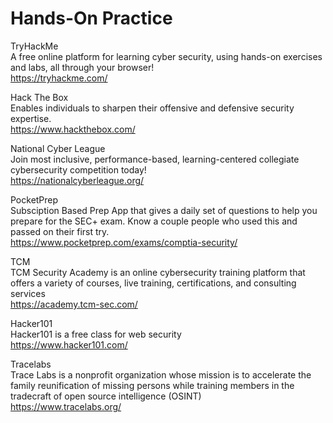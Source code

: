# Hands-On Practice
TryHackMe <br />
A free online platform for learning cyber security, using hands-on exercises and labs, all through your browser! <br />
https://tryhackme.com/

Hack The Box <br />
Enables individuals to sharpen their offensive and defensive security expertise. <br />
https://www.hackthebox.com/

National Cyber League <br />
Join most inclusive, performance-based, learning-centered collegiate cybersecurity competition today! <br />
https://nationalcyberleague.org/

PocketPrep <br />
Subsciption Based Prep App that gives a daily set of questions to help you prepare for the SEC+ exam. Know a couple people who used this and passed on their first try. <br />
https://www.pocketprep.com/exams/comptia-security/

TCM <br />
TCM Security Academy is an online cybersecurity training platform that offers a variety of courses, live training, certifications, and consulting services <br />
https://academy.tcm-sec.com/

Hacker101 <br />
Hacker101 is a free class for web security <br />
https://www.hacker101.com/ 

Tracelabs <br />
Trace Labs is a nonprofit organization whose mission is to accelerate the family reunification of missing persons while training members in the tradecraft of open source intelligence (OSINT) <br />
https://www.tracelabs.org/

